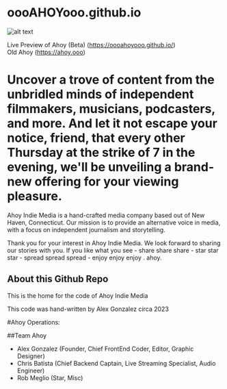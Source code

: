 # oooAHOYooo.github.io

![alt text](https://oooahoyooo.github.io/assets/u_ahoy23.png)

Live Preview of Ahoy (Beta) (https://oooahoyooo.github.io/)
<br>
Old Ahoy (https://ahoy.ooo)

# Uncover a trove of content from the unbridled minds of independent filmmakers, musicians, podcasters, and more. And let it not escape your notice, friend, that every other Thursday at the strike of 7 in the evening, we'll be unveiling a brand-new offering for your viewing pleasure.

Ahoy Indie Media is a hand-crafted media company based out of New Haven, Connecticut. Our mission is to provide an alternative voice in media, with a focus on independent journalism and storytelling.


Thank you for your interest in Ahoy Indie Media. 
We look forward to sharing our stories with you. If you like what you see - share share share - star star star - spread spread spread - enjoy enjoy enjoy . ahoy. 


## About this Github Repo

This is the home for the code of Ahoy Indie Media

This code was hand-written by Alex Gonzalez circa 2023


#Ahoy Operations:


##Team Ahoy
- Alex Gonzalez (Founder, Chief FrontEnd Coder, Editor, Graphic Designer)
- Chris Batista (Chief Backend Captain, Live Streaming Specialist, Audio Engineer)
- Rob Meglio (Star, Misc)
